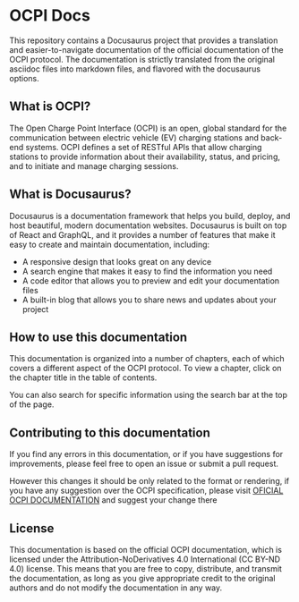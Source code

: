 # OCPI Docs

This repository contains a Docusaurus project that provides a translation and easier-to-navigate documentation of the
official documentation of the OCPI protocol. The documentation is strictly translated from the original asciidoc files
into markdown files, and flavored with the docusaurus options.

## What is OCPI?

The Open Charge Point Interface (OCPI) is an open, global standard for the communication between electric vehicle (EV)
charging stations and back-end systems. OCPI defines a set of RESTful APIs that allow charging stations to provide
information about their availability, status, and pricing, and to initiate and manage charging sessions.

## What is Docusaurus?

Docusaurus is a documentation framework that helps you build, deploy, and host beautiful, modern documentation websites.
Docusaurus is built on top of React and GraphQL, and it provides a number of features that make it easy to create and
maintain documentation, including:

* A responsive design that looks great on any device
* A search engine that makes it easy to find the information you need
* A code editor that allows you to preview and edit your documentation files
* A built-in blog that allows you to share news and updates about your project

## How to use this documentation

This documentation is organized into a number of chapters, each of which covers a different aspect of the OCPI protocol.
To view a chapter, click on the chapter title in the table of contents.

You can also search for specific information using the search bar at the top of the page.

## Contributing to this documentation

If you find any errors in this documentation, or if you have suggestions for improvements, please feel free to open an
issue or submit a pull request.

However this changes it should be only related to the format or rendering, if you have any suggestion over the
OCPI specification, please visit [OFICIAL OCPI DOCUMENTATION](https://github.com/ocpi/ocpi) and suggest your change there

## License

This documentation is based on the official OCPI documentation, which is licensed under the Attribution-NoDerivatives
4.0 International (CC BY-ND 4.0) license. This means that you are free to copy, distribute, and transmit the
documentation, as long as you give appropriate credit to the original authors and do not modify the documentation in
any way.
